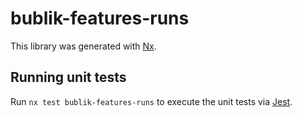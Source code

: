 [SPDX-License-Identifier: Apache-2.0]::
[SPDX-FileCopyrightText: 2021-2023 OKTET Labs Ltd.]::

# bublik-features-runs

This library was generated with [Nx](https://nx.dev).

## Running unit tests

Run `nx test bublik-features-runs` to execute the unit tests via [Jest](https://jestjs.io).
